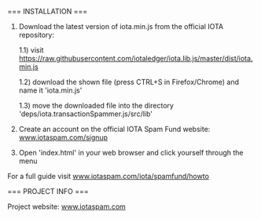 === INSTALLATION ===

1) Download the latest version of iota.min.js from the official IOTA repository:

	1.1) visit https://raw.githubusercontent.com/iotaledger/iota.lib.js/master/dist/iota.min.js

	1.2) download the shown file (press CTRL+S in Firefox/Chrome) and name it 'iota.min.js'

	1.3) move the downloaded file into the directory 'deps/iota.transactionSpammer.js/src/lib'

2) Create an account on the official IOTA Spam Fund website: www.iotaspam.com/signup

3) Open 'index.html' in your web browser and click yourself through the menu

For a full guide visit www.iotaspam.com/iota/spamfund/howto



=== PROJECT INFO ===

Project website: www.iotaspam.com
